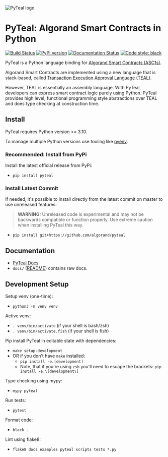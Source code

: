  <!-- markdownlint-disable-file MD041 -->

![PyTeal logo](https://github.com/algorand/pyteal/blob/master/docs/pyteal.png?raw=true)

# PyTeal: Algorand Smart Contracts in Python

[![Build Status](https://github.com/algorand/pyteal/actions/workflows/build.yml/badge.svg)](https://github.com/algorand/pyteal/actions)
[![PyPI version](https://badge.fury.io/py/pyteal.svg)](https://badge.fury.io/py/pyteal)
[![Documentation Status](https://readthedocs.org/projects/pyteal/badge/?version=latest)](https://pyteal.readthedocs.io/en/latest/?badge=latest)
[![Code style: black](https://img.shields.io/badge/code%20style-black-000000.svg)](https://github.com/psf/black)

PyTeal is a Python language binding for [Algorand Smart Contracts (ASC1s)](https://developer.algorand.org/docs/features/asc1/).

Algorand Smart Contracts are implemented using a new language that is stack-based,
called [Transaction Execution Approval Language (TEAL)](https://developer.algorand.org/docs/features/asc1/teal/).

However, TEAL is essentially an assembly language. With PyTeal, developers can express smart contract logic purely using Python.
PyTeal provides high level, functional programming style abstractions over TEAL and does type checking at construction time.

## Install

PyTeal requires Python version >= 3.10.

To manage multiple Python versions use tooling like [pyenv](https://github.com/pyenv/pyenv).

### Recommended: Install from PyPi

Install the latest official release from PyPi:

* `pip install pyteal`

### Install Latest Commit

If needed, it's possible to install directly from the latest commit on master to use unreleased features:

> **WARNING:** Unreleased code is experimental and may not be backwards compatible or function properly. Use extreme caution when installing PyTeal this way.

* `pip install git+https://github.com/algorand/pyteal`

## Documentation

* [PyTeal Docs](https://pyteal.readthedocs.io/)
* `docs/` ([README](docs/README.md)) contains raw docs.

## Development Setup

Setup venv (one-time):

* `python3 -m venv venv`

Active venv:

* `. venv/bin/activate` (if your shell is bash/zsh)
* `. venv/bin/activate.fish` (if your shell is fish)

Pip install PyTeal in editable state with dependencies:

* `make setup-development`
* OR if you don't have `make` installed:
  * `pip install -e.[development]`
  * Note, that if you're using `zsh` you'll need to escape the brackets: `pip install -e.\[development\]`

Type checking using mypy:

* `mypy pyteal`

Run tests:

* `pytest`

Format code:

* `black .`

Lint using flake8:

* `flake8 docs examples pyteal scripts tests *.py`
